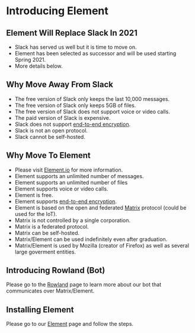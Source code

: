# Introducing Element

## Element Will Replace Slack In 2021

* Slack has served us well but it is time to move on.
* Element has been selected as successor and will be used starting Spring 2021.
* More details below.

## Why Move Away From Slack

* The free version of Slack only keeps the last 10,000 messages.
* The free version of Slack only keeps 5GB of files.
* The free version of Slack does not support voice or video calls.
* The paid version of Slack is expensive.
* Slack does not support [end-to-end encryption](https://en.wikipedia.org/wiki/End-to-end_encryption).
* Slack is not an open protocol.
* Slack cannot be self-hosted.

## Why Move To Element

* Please visit [Element.io](https://element.io/) for more information.
* Element supports an unlimited number of messages.
* Element supports an unlimited number of files
* Element supports voice or video calls.
* Element is free.
* Element supports [end-to-end encryption](https://en.wikipedia.org/wiki/End-to-end_encryption).
* Element is based on the open and federated [Matrix](https://matrix.org/) protocol (could be used for the IoT).
* Matrix is not controlled by a single corporation.
* Matrix is a federated protocol.
* Matrix can be self-hosted.
* Matrix/Element can be used indefinitely even after graduation.
* Matrix/Element is used by Mozilla (creator of Firefox) as well as several large goverment entities.

## Introducing Rowland (Bot)

Please go to the [Rowland](rowland) page to learn more about our bot that communicates over Matrix/Element.

## Installing Element

Please go to our [Element](element) page and follow the steps.

